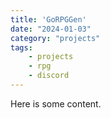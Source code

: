 ```yaml
---
title: 'GoRPGGen'
date: "2024-01-03"
category: "projects"
tags: 
    - projects
    - rpg
    - discord
---
```


Here is some content.
